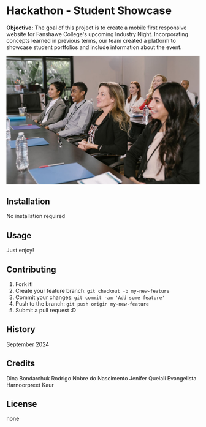 # Hackathon - Student Showcase

**Objective:** The goal of this project is to create a mobile first responsive website for Fanshawe College's upcoming Industry Night. Incorporating concepts learned in previous terms, our team created a platform to showcase student portfolios and include information about the event.

![Website Photo](images/pic.jpg)

## Installation
No installation required

## Usage
Just enjoy!

## Contributing
1. Fork it!
2. Create your feature branch: `git checkout -b my-new-feature`
3. Commit your changes: `git commit -am 'Add some feature'`
4. Push to the branch: `git push origin my-new-feature`
5. Submit a pull request :D

## History

September 2024

## Credits
Dina Bondarchuk
Rodrigo Nobre do Nascimento
Jenifer Quelali Evangelista
Harnoorpreet Kaur

## License
none